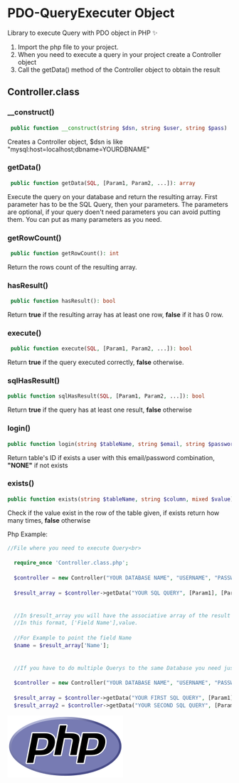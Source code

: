 # PDO-QueryExecuter Object

Library to execute Query with PDO object in PHP :sparkles:

1. Import the php file to your project.
2. When you need to execute a query in your project create a Controller object
3. Call the getData() method of the Controller object to obtain the result

## Controller.class

### __construct()

```php
 public function __construct(string $dsn, string $user, string $pass)
 ``` 

 Creates a Controller object, $dsn is like "mysql:host=localhost;dbname=YOURDBNAME"

### getData()

```php
 public function getData(SQL, [Param1, Param2, ...]): array 
 ``` 

  Execute the query on your database and return the resulting array. First parameter has to be the SQL Query, then your parameters.
  The parameters are optional, if your query doen't need parameters you can avoid putting them.
  You can put as many parameters as you need.

### getRowCount()

```php
 public function getRowCount(): int 
 ```  

  Return the rows count of the resulting array.

### hasResult()

```php
 public function hasResult(): bool
 ```  

  Return **true** if the resulting array has at least one row, **false** if it has 0 row.

### execute()

```php
 public function execute(SQL, [Param1, Param2, ...]): bool 
 ```  

  Return **true** if the query executed correctly, **false** otherwise.

### sqlHasResult()

```php 
public function sqlHasResult(SQL, [Param1, Param2, ...]): bool 
```  

  Return **true** if the query has at least one result, **false** otherwise


### login()

```php
public function login(string $tableName, string $email, string $password): string
```

  Return table's ID if exists a user with this email/password combination, **"NONE"** if not exists


### exists()

```php
public function exists(string $tableName, string $column, mixed $value)
```
  Check if the value exist in the row of the table given, if exists return how many times, **false** otherwise
  
Php Example:

```php 
//File where you need to execute Query<br>

  require_once 'Controller.class.php';

  $controller = new Controller("YOUR DATABASE NAME", "USERNAME", "PASSWORD");  

  $result_array = $controller->getData("YOUR SQL QUERY", [Param1], [Param2]);


  //In $result_array you will have the associative array of the result of the query.
  //In this format, ['Field Name'],value.
  
  //For Example to point the field Name
  $name = $result_array['Name'];
  
  
  //If you have to do multiple Querys to the same Database you need just one controller object:

  $controller = new Controller("YOUR DATABASE NAME", "USERNAME", "PASSWORD");

  $result_array = $controller->getData("YOUR FIRST SQL QUERY", [Param1], [Param2]);
  $result_array2 = $controller->getData("YOUR SECOND SQL QUERY", [Param1], [Param2]);
```


![PHP logo](/php_logo.png)